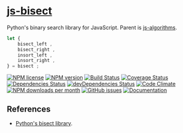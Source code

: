[js-bisect](http://aureooms.github.io/js-bisect)
==

Python's binary search library for JavaScript. Parent is
[js-algorithms](https://github.com/aureooms/js-algorithms).


```js
let {
	bisect_left ,
	bisect_right ,
	insort_left ,
	insort_right ,
} = bisect ;
```

[![NPM license](http://img.shields.io/npm/l/@aureooms/js-bisect.svg?style=flat)](https://raw.githubusercontent.com/aureooms/js-bisect/master/LICENSE)
[![NPM version](http://img.shields.io/npm/v/@aureooms/js-bisect.svg?style=flat)](https://www.npmjs.org/package/@aureooms/js-bisect)
[![Build Status](http://img.shields.io/travis/aureooms/js-bisect.svg?style=flat)](https://travis-ci.org/aureooms/js-bisect)
[![Coverage Status](http://img.shields.io/coveralls/aureooms/js-bisect.svg?style=flat)](https://coveralls.io/r/aureooms/js-bisect)
[![Dependencies Status](http://img.shields.io/david/aureooms/js-bisect.svg?style=flat)](https://david-dm.org/aureooms/js-bisect#info=dependencies)
[![devDependencies Status](http://img.shields.io/david/dev/aureooms/js-bisect.svg?style=flat)](https://david-dm.org/aureooms/js-bisect#info=devDependencies)
[![Code Climate](http://img.shields.io/codeclimate/github/aureooms/js-bisect.svg?style=flat)](https://codeclimate.com/github/aureooms/js-bisect)
[![NPM downloads per month](http://img.shields.io/npm/dm/@aureooms/js-bisect.svg?style=flat)](https://www.npmjs.org/package/@aureooms/js-bisect)
[![GitHub issues](http://img.shields.io/github/issues/aureooms/js-bisect.svg?style=flat)](https://github.com/aureooms/js-bisect/issues)
[![Documentation](https://aureooms.github.io/js-bisect/badge.svg)](https://aureooms.github.io/js-bisect/source.html)

## References

  - [Python's bisect library](https://docs.python.org/3.6/library/bisect.html).

